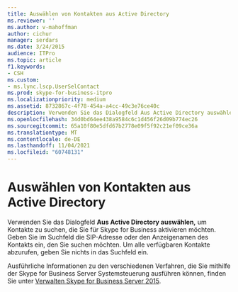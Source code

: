 ```yaml
---
title: Auswählen von Kontakten aus Active Directory
ms.reviewer: ''
ms.author: v-mahoffman
author: cichur
manager: serdars
ms.date: 3/24/2015
audience: ITPro
ms.topic: article
f1.keywords:
- CSH
ms.custom:
- ms.lync.lscp.UserSelContact
ms.prod: skype-for-business-itpro
ms.localizationpriority: medium
ms.assetid: 8732867c-4f78-454a-a4cc-49c3e76ce40c
description: Verwenden Sie das Dialogfeld Aus Active Directory auswählen, um Kontakte zu suchen, die Sie für Skype for Business aktivieren möchten. Geben Sie im Suchfeld die SIP-Adresse oder den Anzeigenamen des Kontakts ein, den Sie suchen möchten. Um alle verfügbaren Kontakte abzurufen, geben Sie nichts in das Suchfeld ein.
ms.openlocfilehash: 34d0bd64ee438a9584c6c1d456f26d09b774ec26
ms.sourcegitcommit: 65a10f80e5dfd67b2778e09f5f92c21ef09ce36a
ms.translationtype: MT
ms.contentlocale: de-DE
ms.lasthandoff: 11/04/2021
ms.locfileid: "60748131"
---
```

# <a name="select-contacts-from-active-directory"></a>Auswählen von Kontakten aus Active Directory
 
Verwenden Sie das Dialogfeld **Aus Active Directory auswählen,** um Kontakte zu suchen, die Sie für Skype for Business aktivieren möchten. Geben Sie im Suchfeld die SIP-Adresse oder den Anzeigenamen des Kontakts ein, den Sie suchen möchten. Um alle verfügbaren Kontakte abzurufen, geben Sie nichts in das Suchfeld ein.
  
Ausführliche Informationen zu den verschiedenen Verfahren, die Sie mithilfe der Skype for Business Server Systemsteuerung ausführen können, finden Sie unter [Verwalten Skype for Business Server 2015](../../manage/manage.md).
  

